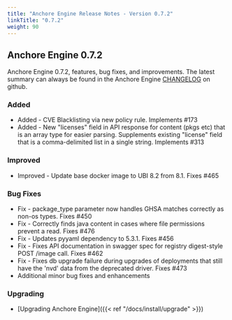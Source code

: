 ```yaml
---
title: "Anchore Engine Release Notes - Version 0.7.2"
linkTitle: "0.7.2"
weight: 90
---
```


## Anchore Engine 0.7.2

Anchore Engine 0.7.2, features, bug fixes, and improvements.  The latest summary can always be found in the Anchore Engine [CHANGELOG](https://github.com/anchore/anchore-engine/blob/master/CHANGELOG.md) on github.

### Added 
+ Added - CVE Blacklisting via new policy rule. Implements #173
+ Added - New "licenses" field in API response for content (pkgs etc) that is an array type for easier parsing. Supplements existing "license" field that is a comma-delimited list in a single string. Implements #313

### Improved

+ Improved - Update base docker image to UBI 8.2 from 8.1. Fixes #465

### Bug Fixes

+ Fix - package_type parameter now handles GHSA matches correctly as non-os types. Fixes #450
+ Fix - Correctly finds java content in cases where file permissions prevent a read. Fixes #476
+ Fix - Updates pyyaml dependency to 5.3.1. Fixes #456
+ Fix - Fixes API documentation in swagger spec for registry digest-style POST /image call. Fixes #462
+ Fix - Fixes db upgrade failure during upgrades of deployments that still have the 'nvd' data from the deprecated driver. Fixes #473
+ Additional minor bug fixes and enhancements

### Upgrading

* [Upgrading Anchore Engine]({{< ref "/docs/install/upgrade" >}})
